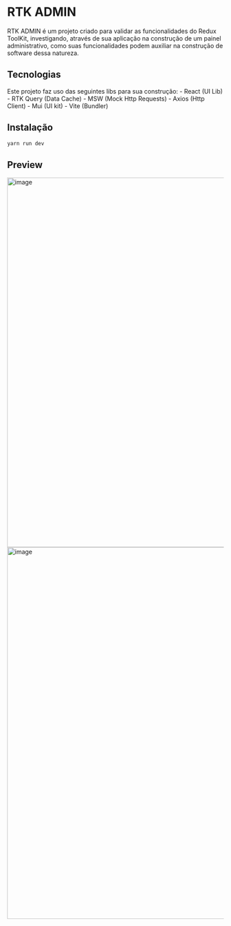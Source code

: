 # RTK ADMIN

RTK ADMIN é um projeto criado para validar as funcionalidades do Redux ToolKit, investigando, através de sua aplicação na construção de um painel administrativo, como suas funcionalidades podem auxiliar na construção de software dessa natureza.

## Tecnologias

Este projeto faz uso das seguintes libs para sua construção: - React (UI Lib) - RTK Query (Data Cache) - MSW (Mock Http Requests) - Axios (Http Client) - Mui (UI kit) - Vite (Bundler)

## Instalação

```bash
yarn run dev
```

## Preview

<img width="1897" height="859" alt="image" src="https://github.com/user-attachments/assets/7aea209b-2ff2-4f5f-a995-f4e9af75d353" />
<br />
<img width="1910" height="864" alt="image" src="https://github.com/user-attachments/assets/cf673466-b8f8-40c8-8d36-02f42e6c4487" />
